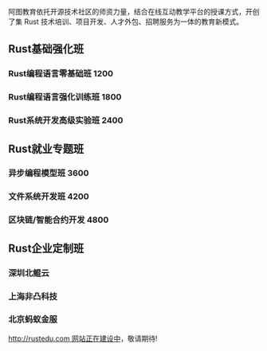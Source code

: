 阿图教育依托开源技术社区的师资力量，结合在线互动教学平台的授课方式，开创了集 Rust 技术培训、项目开发、人才外包、招聘服务为一体的教育新模式。

## Rust基础强化班
### Rust编程语言零基础班 1200
### Rust编程语言强化训练班 1800
### Rust系统开发高级实验班 2400

## Rust就业专题班
### 异步编程模型班 3600
### 文件系统开发班 4200
### 区块链/智能合约开发 4800

## Rust企业定制班
### 深圳北鲲云
### 上海非凸科技
### 北京蚂蚁金服

[http://rustedu.com 网站正在建设中](http://101.200.208.215:8000/)，敬请期待!




